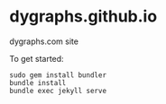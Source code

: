 # dygraphs.github.io
dygraphs.com site

To get started:

    sudo gem install bundler
    bundle install
    bundle exec jekyll serve


